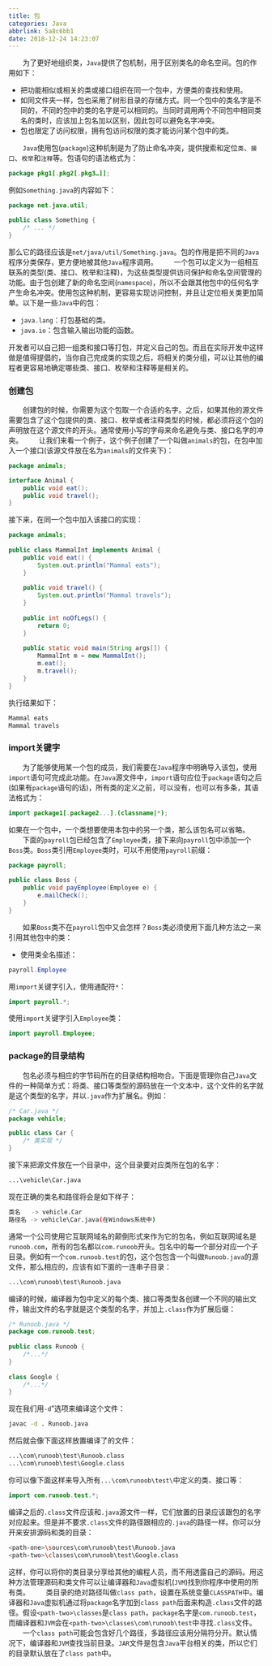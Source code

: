 ```yaml
---
title: 包
categories: Java
abbrlink: 5a8c6bb1
date: 2018-12-24 14:23:07
---
```

&emsp;&emsp;为了更好地组织类，`Java`提供了包机制，用于区别类名的命名空间。包的作用如下：

- 把功能相似或相关的类或接口组织在同一个包中，方便类的查找和使用。
- 如同文件夹一样，包也采用了树形目录的存储方式。同一个包中的类名字是不同的，不同的包中的类的名字是可以相同的。当同时调用两个不同包中相同类名的类时，应该加上包名加以区别，因此包可以避免名字冲突。
- 包也限定了访问权限，拥有包访问权限的类才能访问某个包中的类。

&emsp;&emsp;`Java`使用包(`package`)这种机制是为了防止命名冲突，提供搜索和定位`类`、`接口`、`枚举`和`注释`等。包语句的语法格式为：

``` java
package pkg1[.pkg2[.pkg3…]];
```

例如`Something.java`的内容如下：

``` java
package net.java.util;

public class Something {
    /* ... */
}
```

那么它的路径应该是`net/java/util/Something.java`。包的作用是把不同的`Java`程序分类保存，更方便地被其他`Java`程序调用。
&emsp;&emsp;一个包可以定义为一组相互联系的类型(类、接口、枚举和注释)，为这些类型提供访问保护和命名空间管理的功能。由于包创建了新的命名空间(`namespace`)，所以不会跟其他包中的任何名字产生命名冲突。使用包这种机制，更容易实现访问控制，并且让定位相关类更加简单。以下是一些`Java`中的包：

- `java.lang`：打包基础的类。
- `java.io`：包含输入输出功能的函数。

开发者可以自己把一组类和接口等打包，并定义自己的包。而且在实际开发中这样做是值得提倡的，当你自己完成类的实现之后，将相关的类分组，可以让其他的编程者更容易地确定哪些类、接口、枚举和注释等是相关的。

### 创建包

&emsp;&emsp;创建包的时候，你需要为这个包取一个合适的名字。之后，如果其他的源文件需要包含了这个包提供的类、接口、枚举或者注释类型的时候，都必须将这个包的声明放在这个源文件的开头。通常使用小写的字母来命名避免与类、接口名字的冲突。
&emsp;&emsp;让我们来看一个例子，这个例子创建了一个叫做`animals`的包，在包中加入一个接口(该源文件放在名为`animals`的文件夹下)：

``` java
package animals;

interface Animal {
    public void eat();
    public void travel();
}
```

接下来，在同一个包中加入该接口的实现：

``` java
package animals;
​
public class MammalInt implements Animal {
    public void eat() {
        System.out.println("Mammal eats");
    }
​
    public void travel() {
        System.out.println("Mammal travels");
    }
​
    public int noOfLegs() {
        return 0;
    }
​
    public static void main(String args[]) {
        MammalInt m = new MammalInt();
        m.eat();
        m.travel();
    }
}
```

执行结果如下：

``` java
Mammal eats
Mammal travels
```

### import关键字

&emsp;&emsp;为了能够使用某一个包的成员，我们需要在`Java`程序中明确导入该包，使用`import`语句可完成此功能。在`Java`源文件中，`import`语句应位于`package`语句之后(如果有`package`语句的话)，所有类的定义之前，可以没有，也可以有多条，其语法格式为：

``` java
import package1[.package2...].(classname|*);
```

如果在一个包中，一个类想要使用本包中的另一个类，那么该包名可以省略。
&emsp;&emsp;下面的`payroll`包已经包含了`Employee`类，接下来向`payroll`包中添加一个`Boss`类。`Boss`类引用`Employee`类时，可以不用使用`payroll`前缀：

``` java
package payroll;
​
public class Boss {
    public void payEmployee(Employee e) {
        e.mailCheck();
    }
}
```

&emsp;&emsp;如果`Boss`类不在`payroll`包中又会怎样？`Boss`类必须使用下面几种方法之一来引用其他包中的类：

- 使用类全名描述：

``` java
payroll.Employee
```

用`import`关键字引入，使用通配符`*`：

``` java
import payroll.*;
```

使用`import`关键字引入`Employee`类：

``` java
import payroll.Employee;
```

### package的目录结构

&emsp;&emsp;包名必须与相应的字节码所在的目录结构相吻合。下面是管理你自己`Java`文件的一种简单方式：将类、接口等类型的源码放在一个文本中，这个文件的名字就是这个类型的名字，并以`.java`作为扩展名。例如：

``` java
/* Car.java */
package vehicle;

public class Car {
    /* 类实现 */
}
```

接下来把源文件放在一个目录中，这个目录要对应类所在包的名字：

``` bash
...\vehicle\Car.java
```

现在正确的类名和路径将会是如下样子：

``` bash
类名   -> vehicle.Car
路径名 -> vehicle\Car.java(在Windows系统中)
```

通常一个公司使用它互联网域名的颠倒形式来作为它的包名，例如互联网域名是`runoob.com`，所有的包名都以`com.runoob`开头。包名中的每一个部分对应一个子目录。例如有一个`com.runoob.test`的包，这个包包含一个叫做`Runoob.java`的源文件，那么相应的，应该有如下面的一连串子目录：

``` bash
...\com\runoob\test\Runoob.java
```

编译的时候，编译器为包中定义的每个类、接口等类型各创建一个不同的输出文件，输出文件的名字就是这个类型的名字，并加上`.class`作为扩展后缀：

``` java
/* Runoob.java */
package com.runoob.test;
​
public class Runoob {
    /*...*/
}
​
class Google {
    /*...*/
}
```

现在我们用`-d`”选项来编译这个文件：

``` bash
javac -d . Runoob.java
```

然后就会像下面这样放置编译了的文件：

``` bash
...\com\runoob\test\Runoob.class
...\com\runoob\test\Google.class
```

你可以像下面这样来导入所有`...\com\runoob\test\`中定义的类、接口等：

``` java
import com.runoob.test.*;
```

编译之后的`.class`文件应该和`.java`源文件一样，它们放置的目录应该跟包的名字对应起来。但是并不要求`.class`文件的路径跟相应的`.java`的路径一样。你可以分开来安排源码和类的目录：

``` bash
<path-one>\sources\com\runoob\test\Runoob.java
<path-two>\classes\com\runoob\test\Google.class
```

这样，你可以将你的类目录分享给其他的编程人员，而不用透露自己的源码。用这种方法管理源码和类文件可以让编译器和`Java`虚拟机(`JVM`)找到你程序中使用的所有类。
&emsp;&emsp;类目录的绝对路径叫做`class path`，设置在系统变量`CLASSPATH`中。编译器和`Java`虚拟机通过将`package`名字加到`class path`后面来构造`.class`文件的路径。假设`<path-two>\classes`是`class path`，`package`名字是`com.runoob.test`，而编译器和`JVM`会在`<path-two>\classes\com\runoob\test`中寻找`.class`文件。
&emsp;&emsp;一个`class path`可能会包含好几个路径，多路径应该用分隔符分开。默认情况下，编译器和`JVM`查找当前目录。`JAR`文件是包含`Java`平台相关的类，所以它们的目录默认放在了`class path`中。